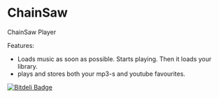 ChainSaw
========

ChainSaw Player


Features:
- Loads music as soon as possible. Starts playing. Then it loads your library. 
- plays and stores both your mp3-s and youtube favourites.


[![Bitdeli Badge](https://d2weczhvl823v0.cloudfront.net/csomakk/chainsaw/trend.png)](https://bitdeli.com/free "Bitdeli Badge")

